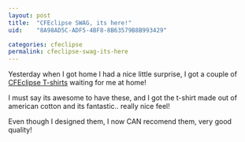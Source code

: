```yaml
---
layout: post
title:  "CFEclipse SWAG, its here!"
uid:	"8A98AD5C-ADF5-4BF8-8B63579B8B993429"

categories: cfeclipse
permalink: cfeclipse-swag-its-here
---
```

Yesterday when I got home I had a nice little surprise, I got a couple of <a href="http://www.cafepress.com/cfeclipse">CFEclipse T-shirts</a> waiting for me at home!

I must say its awesome to have these, and I got the t-shirt made out of american cotton and its fantastic.. really nice feel!

Even though I designed them, I now CAN recomend them, very good quality!